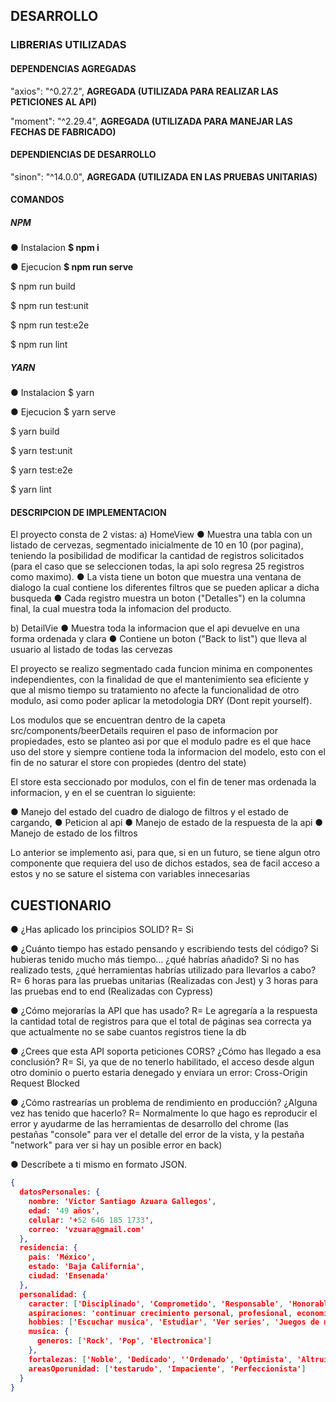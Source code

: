 ## DESARROLLO

### LIBRERIAS UTILIZADAS

#### DEPENDENCIAS AGREGADAS

"axios": "^0.27.2", **AGREGADA (UTILIZADA PARA REALIZAR LAS PETICIONES AL API)**

"moment": "^2.29.4", **AGREGADA (UTILIZADA PARA MANEJAR LAS FECHAS DE FABRICADO)**

#### DEPENDIENCIAS DE DESARROLLO

"sinon": "^14.0.0", **AGREGADA (UTILIZADA EN LAS PRUEBAS UNITARIAS)**

#### COMANDOS

##### NPM

● Instalacion
**$ npm i**

● Ejecucion
**$ npm run serve**

$ npm run build

$ npm run test:unit

$ npm run test:e2e

$ npm run lint

##### YARN

● Instalacion
$ yarn

● Ejecucion
$ yarn serve

$ yarn build

$ yarn test:unit

$ yarn test:e2e

$ yarn lint

#### DESCRIPCION DE IMPLEMENTACION

El proyecto consta de 2 vistas:
a) HomeView
● Muestra una tabla con un listado de cervezas, segmentado inicialmente de 10 en 10 (por pagina), teniendo la posibilidad de modificar la cantidad de registros solicitados (para el caso que se seleccionen todas, la api solo regresa 25 registros como maximo).
● La vista tiene un boton que muestra una ventana de dialogo la cual contiene los diferentes filtros que se pueden aplicar a dicha busqueda
● Cada registro muestra un boton ("Detalles") en la columna final, la cual muestra toda la infomacion del producto.

b) DetailVie
● Muestra toda la informacion que el api devuelve en una forma ordenada y clara
● Contiene un boton ("Back to list") que lleva al usuario al listado de todas las cervezas

El proyecto se realizo segmentado cada funcion minima en componentes independientes, con la finalidad de que el mantenimiento sea eficiente y que al mismo tiempo su tratamiento no afecte la funcionalidad de otro modulo, asi como poder aplicar la metodologia DRY (Dont repit yourself).

Los modulos que se encuentran dentro de la capeta src/components/beerDetails requiren el paso de informacion por propiedades, esto se planteo asi por que el modulo padre es el que hace uso del store y siempre contiene toda la informacion del modelo, esto con el fin de no saturar el store con propiedes (dentro del state)

El store esta seccionado por modulos, con el fin de tener mas ordenada la informacion, y en el se cuentran lo siguiente:

● Manejo del estado del cuadro de dialogo de filtros y el estado de cargando,
● Peticion al api
● Manejo de estado de la respuesta de la api
● Manejo de estado de los filtros

Lo anterior se implemento asi, para que, si en un futuro, se tiene algun otro componente que requiera del uso de dichos estados, sea de facil acceso a estos y no se sature el sistema con variables innecesarias

## CUESTIONARIO

● ¿Has aplicado los principios SOLID?
R= Si

● ¿Cuánto tiempo has estado pensando y escribiendo tests del código? Si
hubieras tenido mucho más tiempo... ¿qué habrías añadido? Si no has
realizado tests, ¿qué herramientas habrías utilizado para llevarlos a cabo?
R= 6 horas para las pruebas unitarias (Realizadas con Jest) y 3 horas para las pruebas end to end (Realizadas con Cypress)

● ¿Cómo mejorarías la API que has usado?
R= Le agregaría a la respuesta la cantidad total de registros para que
el total de páginas sea correcta ya que actualmente no se sabe cuantos
registros tiene la db

● ¿Crees que esta API soporta peticiones CORS? ¿Cómo has llegado a esa
conclusión?
R= Si, ya que de no tenerlo habilitado, el acceso desde algun otro dominio o puerto estaria denegado y enviara un error: Cross-Origin Request Blocked

● ¿Cómo rastrearías un problema de rendimiento en producción? ¿Alguna
vez has tenido que hacerlo?
R= Normalmente lo que hago es reproducir el error y ayudarme de las herramientas de desarrollo del chrome (las pestañas "console" para ver el detalle del error de la vista, y la pestaña "network" para ver si hay un posible error en back)

● Descríbete a ti mismo en formato JSON.

```JSON
{
  datosPersonales: {
    nombre: 'Victor Santiago Azuara Gallegos',
    edad: '49 años',
    celular: '+52 646 185 1733',
    correo: 'vzuara@gmail.com'
  },
  residencia: {
    pais: 'México',
    estado: 'Baja California',
    ciudad: 'Ensenada'
  },
  personalidad: {
    caracter: ['Disciplinado', 'Comprometido', 'Responsable', 'Honorable'],
    aspiraciones: 'continuar crecimiento personal, profesional, economico y bienestar para mi familia',
    hobbies: ['Escuchar musica', 'Estudiar', 'Ver series', 'Juegos de mesa', 'Salir a tomar cafe'],
    musica: {
      generos: ['Rock', 'Pop', 'Electronica']
    },
    fortalezas: ['Noble', 'Dedicado', ''Ordenado', 'Optimista', 'Altruista', 'Confiable'],
    areasOporunidad: ['testarudo', 'Impaciente', 'Perfeccionista']
  }
}
```
